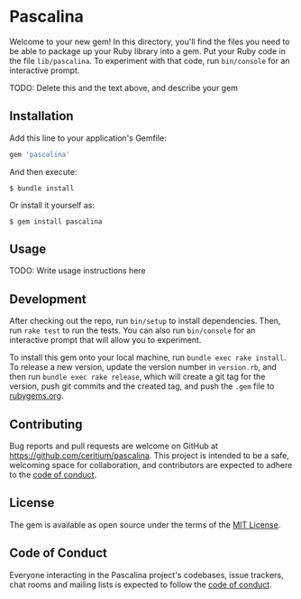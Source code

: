 # Pascalina

Welcome to your new gem! In this directory, you'll find the files you need to be able to package up your Ruby library into a gem. Put your Ruby code in the file `lib/pascalina`. To experiment with that code, run `bin/console` for an interactive prompt.

TODO: Delete this and the text above, and describe your gem

## Installation

Add this line to your application's Gemfile:

```ruby
gem 'pascalina'
```

And then execute:

    $ bundle install

Or install it yourself as:

    $ gem install pascalina

## Usage

TODO: Write usage instructions here

## Development

After checking out the repo, run `bin/setup` to install dependencies. Then, run `rake test` to run the tests. You can also run `bin/console` for an interactive prompt that will allow you to experiment.

To install this gem onto your local machine, run `bundle exec rake install`. To release a new version, update the version number in `version.rb`, and then run `bundle exec rake release`, which will create a git tag for the version, push git commits and the created tag, and push the `.gem` file to [rubygems.org](https://rubygems.org).

## Contributing

Bug reports and pull requests are welcome on GitHub at https://github.com/ceritium/pascalina. This project is intended to be a safe, welcoming space for collaboration, and contributors are expected to adhere to the [code of conduct](https://github.com/ceritium/pascalina/blob/master/CODE_OF_CONDUCT.md).

## License

The gem is available as open source under the terms of the [MIT License](https://opensource.org/licenses/MIT).

## Code of Conduct

Everyone interacting in the Pascalina project's codebases, issue trackers, chat rooms and mailing lists is expected to follow the [code of conduct](https://github.com/ceritium/pascalina/blob/master/CODE_OF_CONDUCT.md).
